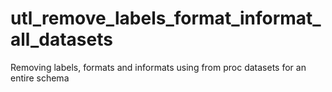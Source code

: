 # utl_remove_labels_format_informat_all_datasets
Removing labels, formats and informats using from proc datasets for an entire schema
